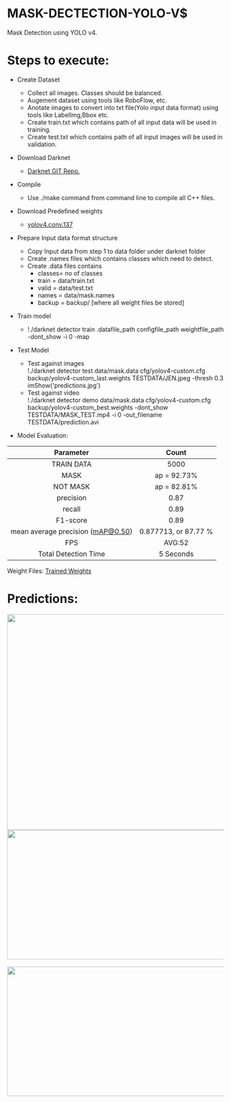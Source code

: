 # MASK-DECTECTION-YOLO-V$
Mask Detection using YOLO v4. 

# Steps to execute:
-  Create Dataset
    * Collect all images. Classes should be balanced.
    * Augement dataset using tools like RoboFlow, etc.
    * Anotate images to convert into txt file(Yolo input data format) using tools like LabelImg,Bbox etc.
    * Create train.txt which contains path of all input data will be used in training.
    * Create test.txt which contains path of all input images will be used in validation.

- Download Darknet
  * <a href = "https://github.com/AlexeyAB/darknet.git">Darknet GIT Repo.</a>

- Compile 
  * Use ./make command from command line to compile all C++ files.

- Download Predefined weights
  * <a href="https://github.com/AlexeyAB/darknet/releases/download/darknet_yolo_v3_optimal/yolov4.conv.137">yolov4.conv.137</a>

- Prepare Input data format structure
  * Copy Input data from step 1 to data folder under darknet folder
  * Create .names files which contains classes which need to detect.
  * Create .data files contains
    - classes= no of classes
    - train  = data/train.txt  
    - valid  = data/test.txt  
    - names  = data/mask.names  
    - backup = backup/ [where all weight files be stored]

- Train model 
  * !./darknet detector train .datafile_path configfile_path weightfile_path -dont_show -i 0 -map 

- Test Model
  * Test against images<br>
   !./darknet detector test data/mask.data cfg/yolov4-custom.cfg backup/yolov4-custom_last.weights TESTDATA/JEN.jpeg  -thresh 0.3
 imShow('predictions.jpg')
  * Test against video<br>
    !./darknet detector demo data/mask.data cfg/yolov4-custom.cfg backup/yolov4-custom_best.weights -dont_show TESTDATA/MASK_TEST.mp4 -i 0 -out_filename TESTDATA/prediction.avi
    
    
 - Model Evaluation: 
 
| Parameter | Count |
| :---: | :---: |
| TRAIN DATA | 5000 |
| MASK | ap = 92.73%  |
| NOT MASK | ap = 82.81% |
| precision | 0.87 |
| recall | 0.89 |
| F1-score | 0.89 |
| mean average precision (mAP@0.50) | 0.877713, or 87.77 % |
| FPS | AVG:52 |
| Total Detection Time | 5 Seconds |

Weight Files:
<a href = "https://drive.google.com/drive/folders/15auDz5V4IdwyGdlZ8N5GWeqvPPOJ7xcQ?usp=sharing">Trained Weights</a>



# Predictions:
<img src="https://github.com/maha-prathamesh/MASK-DECTECTION-YOLO-V4-/blob/main/Pred.gif" height="500" width="800"/>
<br>
<img src="https://github.com/maha-prathamesh/MASK-DECTECTION-YOLO-V4-/blob/main/TEST_DATA_PRED_2.jpg" height="300" width="600"/>
</br></br>
<img src="https://github.com/maha-prathamesh/MASK-DECTECTION-YOLO-V4-/blob/main/predictions.jpg" height="300" width="600"/>

